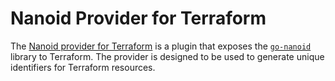 # Nanoid Provider for Terraform

The [Nanoid provider for Terraform](https://registry.terraform.io/providers/frederic-arr/nanoid/latest) is a plugin that exposes the [`go-nanoid`](https://github.com/matoous/go-nanoid) library to Terraform. The provider is designed to be used to generate unique identifiers for Terraform resources.
